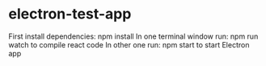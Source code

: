 # electron-test-app
First install dependencies: npm install
In one terminal window run: npm run watch to compile react code
In other one run: npm start to start Electron app
